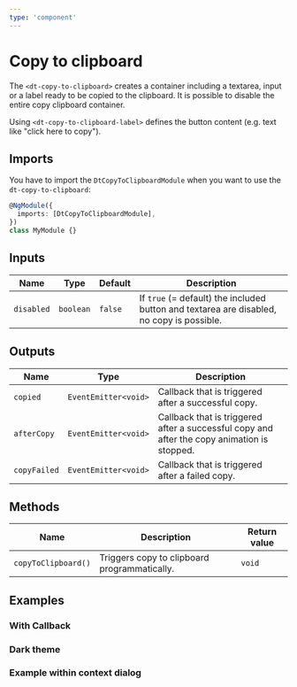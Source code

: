 ```yaml
---
type: 'component'
---
```


# Copy to clipboard

The `<dt-copy-to-clipboard>` creates a container including a textarea, input or
a label ready to be copied to the clipboard. It is possible to disable the
entire copy clipboard container.

Using `<dt-copy-to-clipboard-label>` defines the button content (e.g. text like
"click here to copy").

<docs-source-example example="CopyToClipboardDefaultExample"></docs-source-example>

## Imports

You have to import the `DtCopyToClipboardModule` when you want to use the
`dt-copy-to-clipboard`:

```typescript
@NgModule({
  imports: [DtCopyToClipboardModule],
})
class MyModule {}
```

## Inputs

| Name       | Type      | Default | Description                                                                               |
| ---------- | --------- | ------- | ----------------------------------------------------------------------------------------- |
| `disabled` | `boolean` | `false` | If `true` (= default) the included button and textarea are disabled, no copy is possible. |

## Outputs

| Name         | Type                 | Description                                                                                 |
| ------------ | -------------------- | ------------------------------------------------------------------------------------------- |
| `copied`     | `EventEmitter<void>` | Callback that is triggered after a successful copy.                                         |
| `afterCopy`  | `EventEmitter<void>` | Callback that is triggered after a successful copy and after the copy animation is stopped. |
| `copyFailed` | `EventEmitter<void>` | Callback that is triggered after a failed copy.                                             |

## Methods

| Name                | Description                                  | Return value |
| ------------------- | -------------------------------------------- | ------------ |
| `copyToClipboard()` | Triggers copy to clipboard programmatically. | `void`       |

## Examples

### With Callback

<docs-source-example example="CopyToClipboardCallbackExample"></docs-source-example>

### Dark theme

<docs-source-example example="CopyToClipboardDarkExample" themedark="true"></docs-source-example>

### Example within context dialog

<docs-source-example example="CopyToClipboardContextExample"></docs-source-example>
